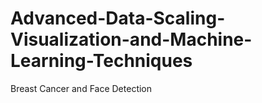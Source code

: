 # Advanced-Data-Scaling-Visualization-and-Machine-Learning-Techniques
Breast Cancer and Face Detection
